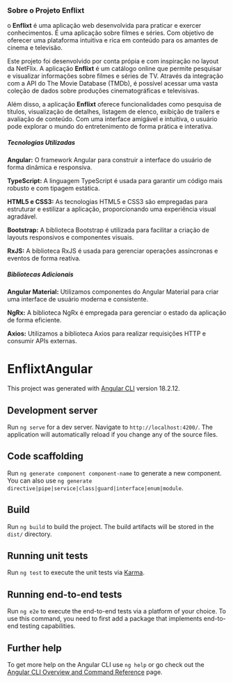<h3>Sobre o Projeto Enflixt</h3>
<p>
    o <strong>Enflixt</strong> é uma aplicação web desenvolvida para praticar e exercer conhecimentos. É uma aplicação sobre filmes e séries.
    Com objetivo de oferecer uma plataforma intuitiva e rica em conteúdo para os amantes de cinema e
    televisão.
</p>
<p>
    Este projeto foi desenvolvido por conta própia e com inspiração no layout da NetFlix. A aplicação
    <strong>Enflixt</strong> é um catálogo online que permite pesquisar e visualizar informações sobre filmes e séries de TV.
    Através da integração com a API do The Movie Database (TMDb), é possível acessar uma vasta coleção de
    dados sobre produções cinematográficas e televisivas.
</p>
<p>
    Além disso, a aplicação <strong>Enflixt</strong> oferece funcionalidades como pesquisa de títulos, visualização de
    detalhes, listagem de elenco, exibição de trailers e avaliação de conteúdo. Com uma interface amigável e
    intuitiva, o usuário pode explorar o mundo do entretenimento de forma prática e interativa.
</p>

<h5>Tecnologias Utilizadas</h5>
<p>
    <strong>Angular:</strong>
    O framework Angular para construir a interface do usuário de forma dinâmica e responsiva.
</p>

<p>
    <strong>TypeScript:</strong>
    A linguagem TypeScript é usada para garantir um código mais robusto e com tipagem estática.
</p>

<p>
    <strong>HTML5 e CSS3:</strong>
    As tecnologias HTML5 e CSS3 são empregadas para estruturar e estilizar a aplicação, proporcionando uma
    experiência visual agradável.
</p>

<p>
    <strong>Bootstrap:</strong>
    A biblioteca Bootstrap é utilizada para facilitar a criação de layouts responsivos e componentes
    visuais.
</p>

<p>
    <strong>RxJS:</strong>
    A biblioteca RxJS é usada para gerenciar operações assíncronas e eventos de forma reativa.
</p>
</div>


<div class="content">
<h5>Bibliotecas Adicionais</h5>
<p>
    <strong>Angular Material:</strong>
    Utilizamos componentes do Angular Material para criar uma interface de usuário moderna e consistente.
</p>

<p>
    <strong>NgRx:</strong>
    A biblioteca NgRx é empregada para gerenciar o estado da aplicação de forma eficiente.
</p>

<p>
    <strong>Axios:</strong>
    Utilizamos a biblioteca Axios para realizar requisições HTTP e consumir APIs externas.
</p>


# EnflixtAngular

This project was generated with [Angular CLI](https://github.com/angular/angular-cli) version 18.2.12.

## Development server

Run `ng serve` for a dev server. Navigate to `http://localhost:4200/`. The application will automatically reload if you change any of the source files.

## Code scaffolding

Run `ng generate component component-name` to generate a new component. You can also use `ng generate directive|pipe|service|class|guard|interface|enum|module`.

## Build

Run `ng build` to build the project. The build artifacts will be stored in the `dist/` directory.

## Running unit tests

Run `ng test` to execute the unit tests via [Karma](https://karma-runner.github.io).

## Running end-to-end tests

Run `ng e2e` to execute the end-to-end tests via a platform of your choice. To use this command, you need to first add a package that implements end-to-end testing capabilities.

## Further help

To get more help on the Angular CLI use `ng help` or go check out the [Angular CLI Overview and Command Reference](https://angular.dev/tools/cli) page.
